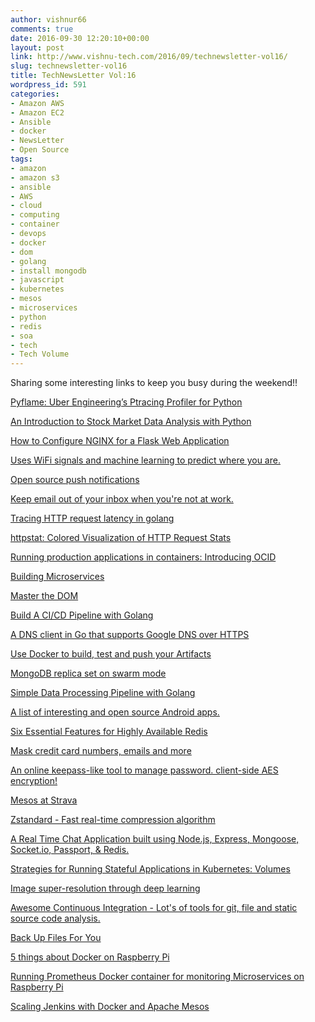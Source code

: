 ```yaml
---
author: vishnur66
comments: true
date: 2016-09-30 12:20:10+00:00
layout: post
link: http://www.vishnu-tech.com/2016/09/technewsletter-vol16/
slug: technewsletter-vol16
title: TechNewsLetter Vol:16
wordpress_id: 591
categories:
- Amazon AWS
- Amazon EC2
- Ansible
- docker
- NewsLetter
- Open Source
tags:
- amazon
- amazon s3
- ansible
- AWS
- cloud
- computing
- container
- devops
- docker
- dom
- golang
- install mongodb
- javascript
- kubernetes
- mesos
- microservices
- python
- redis
- soa
- tech
- Tech Volume
---
```


Sharing some interesting links to keep you busy during the weekend!!

[Pyflame: Uber Engineering’s Ptracing Profiler for Python](http://eng.uber.com/pyflame/)

[An Introduction to Stock Market Data Analysis with Python](https://ntguardian.wordpress.com/2016/09/26/introduction-stock-market-data-python-2/)

[How to Configure NGINX for a Flask Web Application](http://www.patricksoftwareblog.com/how-to-configure-nginx-for-a-flask-web-application/)

[Uses WiFi signals and machine learning to predict where you are.](https://github.com/kootenpv/whereami)

[Open source push notifications](https://github.com/Pushjet)

[Keep email out of your inbox when you're not at work.](https://github.com/google/forcefield)

[Tracing HTTP request latency in golang](https://medium.com/@deeeet/trancing-http-request-latency-in-golang-65b2463f548c#.butwajcgx) 

[httpstat: Colored Visualization of HTTP Request Stats](https://github.com/davecheney/httpstat)

[Running production applications in containers: Introducing OCID](https://www.redhat.com/en/about/blog/running-production-applications-containers-introducing-ocid) 

[Building Microservices](http://www.bennadel.com/blog/3154-building-microservices-designing-fine-grained-systems-by-sam-newman.htm)

[Master the DOM](https://medium.com/@pakastin/master-the-dom-bc1a2a06089b#.1fa7g3lbq) 

[Build A CI/CD Pipeline with Golang](https://www.youtube.com/watch?v=UAsTNFLGBGI)

[A DNS client in Go that supports Google DNS over HTTPS](https://github.com/pforemski/dingo) 

[Use Docker to build, test and push your Artifacts](https://lostechies.com/gabrielschenker/2016/09/26/use-docker-to-build-test-and-push-your-artifacts/) 

[MongoDB replica set on swarm mode](https://medium.com/lucjuggery/mongodb-replica-set-on-swarm-mode-45d66bc9245) 

[Simple Data Processing Pipeline with Golang](https://www.hugopicado.com/2016/09/26/simple-data-processing-pipeline-with-golang.html) 

[A list of interesting and open source Android apps.](https://github.com/iampox/androidapps) 

[Six Essential Features for Highly Available Redis](https://redislabs.com/Downloads/Redis-Labs-6-Features-for-Highly-Available-Redis-1215.pdf) 

[Mask credit card numbers, emails and more](https://github.com/pachico/magoo) 

[An online keepass-like tool to manage password. client-side AES encryption!](https://github.com/zeruniverse/Password-Manager) 

[Mesos at Strava](http://labs.strava.com/blog/mesos/) 

[Zstandard - Fast real-time compression algorithm](https://github.com/facebook/zstd)

[A Real Time Chat Application built using Node.js, Express, Mongoose, Socket.io, Passport, & Redis.](https://github.com/OmarElGabry/chat.io) 

[Strategies for Running Stateful Applications in Kubernetes: Volumes](http://thenewstack.io/strategies-running-stateful-applications-kubernetes-volumes/) 

[Image super-resolution through deep learning](https://github.com/david-gpu/srez) 

[Awesome Continuous Integration - Lot's of tools for git, file and static source code analysis.](https://github.com/cytopia/awesome-ci)

[Back Up Files For You](https://github.com/r-kan/BUFFY)

[5 things about Docker on Raspberry Pi](http://blog.alexellis.io/5-things-docker-rpi/) 

[Running Prometheus Docker container for monitoring Microservices on Raspberry Pi](http://collabnix.com/archives/1910)

[Scaling Jenkins with Docker and Apache Mesos](http://www.oreilly.com/live-training/scaling-jenkins-docker-apache.html)




